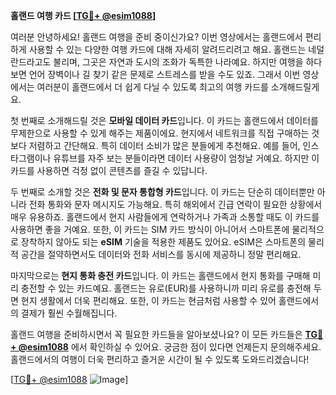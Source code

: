 **홀랜드 여행 카드 [[TG💪+ @esim1088](https://t.me/s/esim1088)]**

여러분 안녕하세요! 홀랜드 여행을 준비 중이신가요? 이번 영상에서는 홀랜드에서 편리하게 사용할 수 있는 다양한 여행 카드에 대해 자세히 알려드리려고 해요. 홀랜드는 네덜란드라고도 불리며, 그곳은 자연과 도시의 조화가 독특한 나라예요. 하지만 여행을 하다 보면 언어 장벽이나 길 찾기 같은 문제로 스트레스를 받을 수도 있죠. 그래서 이번 영상에서는 여러분이 홀랜드에서 더 쉽게 다닐 수 있도록 최고의 여행 카드를 소개해드릴게요.

첫 번째로 소개해드릴 것은 **모바일 데이터 카드**입니다. 이 카드는 홀랜드에서 데이터를 무제한으로 사용할 수 있게 해주는 제품이에요. 현지에서 네트워크를 직접 구매하는 것보다 저렴하고 간단해요. 특히 데이터 소비가 많은 분들에게 추천해요. 예를 들어, 인스타그램이나 유튜브를 자주 보는 분들이라면 데이터 사용량이 엄청날 거예요. 하지만 이 카드를 사용하면 걱정 없이 콘텐츠를 즐길 수 있답니다.

두 번째로 소개할 것은 **전화 및 문자 통합형 카드**입니다. 이 카드는 단순히 데이터뿐만 아니라 전화 통화와 문자 메시지도 가능해요. 특히 해외에서 긴급 연락이 필요한 상황에서 매우 유용하죠. 홀랜드에서 현지 사람들에게 연락하거나 가족과 소통할 때도 이 카드를 사용하면 좋을 거예요. 또한, 이 카드는 SIM 카드 방식이 아니어서 스마트폰에 물리적으로 장착하지 않아도 되는 **eSIM** 기술을 적용한 제품도 있어요. eSIM은 스마트폰의 물리적 공간을 절약하면서도 데이터와 전화 서비스를 동시에 제공하니 정말 편리해요.

마지막으로는 **현지 통화 충전 카드**입니다. 이 카드는 홀랜드에서 현지 통화를 구매해 미리 충전할 수 있는 카드예요. 홀랜드는 유로(EUR)를 사용하니까 미리 유로를 충전해 두면 현지 생활에서 더욱 편리해요. 또한, 이 카드는 현금처럼 사용할 수 있어 홀랜드에서의 결제가 훨씬 수월해집니다.

홀랜드 여행을 준비하시면서 꼭 필요한 카드들을 알아보셨나요? 이 모든 카드들은 **[TG💪+ @esim1088](https://t.me/s/esim1088)** 에서 확인하실 수 있어요. 궁금한 점이 있다면 언제든지 문의해주세요. 홀랜드에서의 여행이 더욱 편리하고 즐거운 시간이 될 수 있도록 도와드리겠습니다!

[[TG💪+ @esim1088](https://t.me/s/esim1088) ![Image](https://i.postimg.cc/Y0z9fWf4/image.png)]